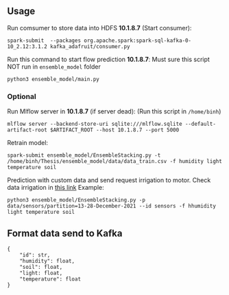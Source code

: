  
## Usage


Run comsumer to store data into HDFS **10.1.8.7** (Start consumer):
```
spark-submit  --packages org.apache.spark:spark-sql-kafka-0-10_2.12:3.1.2 kafka_adafruit/consumer.py
```

Run this command to start flow prediction **10.1.8.7**:
Must sure this script NOT run in ```ensemble_model``` folder
```
python3 ensemble_model/main.py
```

### Optional

Run Mlflow server in **10.1.8.7** (if server dead): (Run this script in ```/home/binh```)
```
mlflow server --backend-store-uri sqlite:///mlflow.sqlite --default-artifact-root $ARTIFACT_ROOT --host 10.1.8.7 --port 5000
```

Retrain model: 
```
spark-submit ensemble_model/EnsembleStacking.py -t /home/binh/Thesis/ensemble_model/data/data_train.csv -f humidity light temperature soil
```

Prediction with custom data  and send request irrigation to motor. Check data irrigation in [this link](https://io.adafruit.com/quangbinh/feeds/sensors.motor)
Example: 
```
python3 ensemble_model/EnsembleStacking.py -p data/sensors/partition=13-28-December-2021 --id sensors -f hhumidity light temperature soil
```

## Format data send to Kafka
```
{
    "id": str,                  
    "humidity": float,  
    "soil": float,         
    "light: float,              
    "temperature": float        
}
```